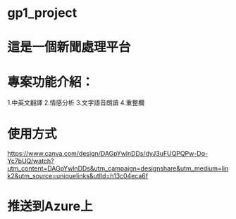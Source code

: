 # gp1_project
# 這是一個新聞處理平台

# 專案功能介紹：
1.中英文翻譯
2.情感分析
3.文字語音朗讀
4.重整欄

# 使用方式
https://www.canva.com/design/DAGpYwlnDDs/dyJ3uFUQPQPw-Dq-Yc7bUQ/watch?utm_content=DAGpYwlnDDs&utm_campaign=designshare&utm_medium=link2&utm_source=uniquelinks&utlId=h13c04eca6f

# 推送到Azure上
